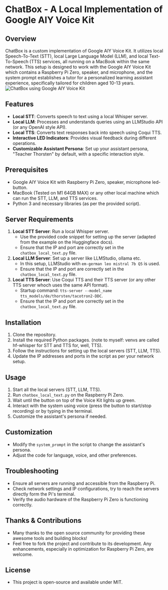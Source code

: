 # ChatBox - A Local Implementation of Google AIY Voice Kit

## Overview
ChatBox is a custom implementation of Google AIY Voice Kit. It utilizes local Speech-To-Text (STT), local Large Language Model (LLM), and local Text-To-Speech (TTS) services, all running on a MacBook within the same network. This setup is designed to work with the Google AIY Voice Kit which contains a Raspberry Pi Zero, speaker, and microphone, and the system prompt establishes a tutor for a personalized learning assistant experience, specifically tailored for children aged 10-13 years.
![ChatBox using Google AIY Voice Kit](https://github.com/RolandJAAI/chatbox/blob/main/chatbox.jpeg)
## Features
- **Local STT**: Converts speech to text using a local Whisper server.
- **Local LLM**: Processes and understands queries using an LLMStudio API (or any OpenAI style API).
- **Local TTS**: Converts text responses back into speech using Coqui TTS.
- **Interactive LED Indicators**: Provides visual feedback during different operations.
- **Customizable Assistant Persona**: Set up your assistant persona, "Teacher Thorsten" by default, with a specific interaction style.

## Prerequisites
- Google AIY Voice Kit with Raspberry Pi Zero, speaker, microphone led-button.
- MacBook (Tested on M1 64GB MAX) or any other local machine which can run the STT, LLM, and TTS services.
- Python 3 and necessary libraries (as per the provided script).

## Server Requirements
1. **Local STT Server**: Run a local Whisper server.
   - Use the provided code snippet for setting up the server (adapted from the example on the Huggingface docs).
   - Ensure that the IP and port are correctly set in the `chatbox_local_text.py` file.
2. **Local LLM Server**: Set up a server like LLMStudio, ollama etc.
   - In this setup, LLMStudio with `em-german leo mistral 7b Q5` is used.
   - Ensure that the IP and port are correctly set in the `chatbox_local_text.py` file.
3. **Local TTS Server**: Use Coqui TTS and their TTS server (or any other TTS server whoch uses the same API format).
   - Startup command: `tts-server --model_name tts_models/de/thorsten/tacotron2-DDC`.
   - Ensure that the IP and port are correctly set in the `chatbox_local_text.py` file.

## Installation
1. Clone the repository.
2. Install the required Python packages. (note to myself: venvs are called hf-whisper for STT and TTS for, well, TTS).
3. Follow the instructions for setting up the local servers (STT, LLM, TTS).
4. Update the IP addresses and ports in the script as per your network setup.

## Usage
1. Start all the local servers (STT, LLM, TTS).
2. Run `chatbox_local_text.py` on the Raspberry Pi Zero.
3. Wait until the button on top of the Voice Kit lights up green.
4. Interact with the system using voice (press the button to start/stop recording) or by typing in the terminal.
5. Customize the assistant's persona if needed.

## Customization
- Modify the `system_prompt` in the script to change the assistant's persona.
- Adjust the code for language, voice, and other preferences.

## Troubleshooting
- Ensure all servers are running and accessible from the Raspberry Pi.
- Check network settings and IP configurations, try to reach the servers directly form the Pi's terminal.
- Verify the audio hardware of the Raspberry Pi Zero is functioning correctly.

## Thanks & Contributions
- Many thanks to the open source community for providing these awesome tools and building blocks!
- Feel free to fork the project and contribute to its development. Any enhancements, especially in optimization for Raspberry Pi Zero, are welcome.

## License
- This project is open-source and available under MIT.
